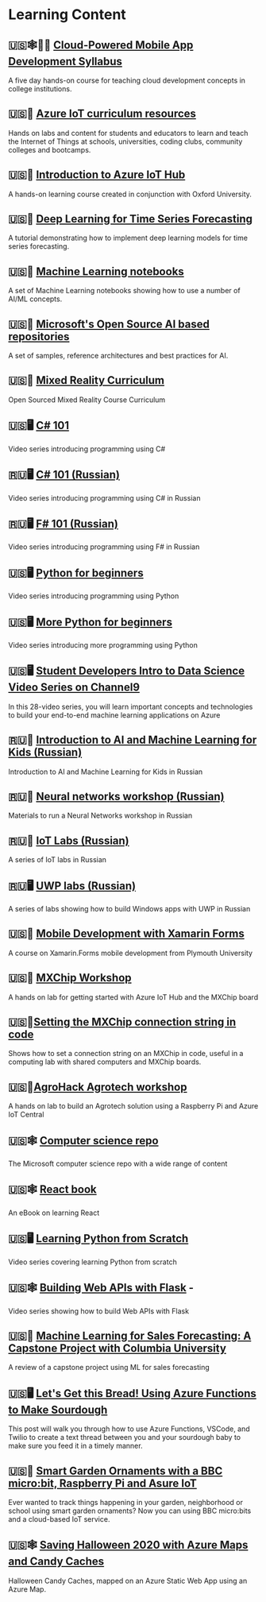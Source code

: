 # Learning Content

## 🇺🇸🕸📱🤖 [Cloud-Powered Mobile App Development Syllabus](https://github.com/toolboc/Cloud-Powered-Mobile-App-Development-Curriculum)

A five day hands-on course for teaching cloud development concepts in college institutions.

## 🇺🇸🤖 [Azure IoT curriculum resources](https://github.com/microsoft/iot-curriculum)

Hands on labs and content for students and educators to learn and teach the Internet of Things at schools, universities, coding clubs, community colleges and bootcamps.

## 🇺🇸🤖 [Introduction to Azure IoT Hub](https://docs.microsoft.com/learn/modules/introduction-to-iot-hub/?WT.mc_id=academic-10265-jabenn)

A hands-on learning course created in conjunction with Oxford University.

## 🇺🇸🧠 [Deep Learning for Time Series Forecasting](https://github.com/Azure/DeepLearningForTimeSeriesForecasting)

A tutorial demonstrating how to implement deep learning models for time series forecasting.

## 🇺🇸🧠 [Machine Learning notebooks](https://github.com/Azure/MachineLearningNotebooks/tree/master/how-to-use-azureml/automated-machine-learning)

A set of Machine Learning notebooks showing how to use a number of AI/ML concepts.

## 🇺🇸🧠 [Microsoft's Open Source AI based repositories](https://github.com/microsoft/ai)

A set of samples, reference architectures and best practices for AI.

## 🇺🇸🥽 [Mixed Reality Curriculum](https://github.com/Yonet/AzureMixedRealityDocs)

Open Sourced Mixed Reality Course Curriculum

## 🇺🇸🖥 [C# 101](https://channel9.msdn.com/Series/CSharp-101/?WT.mc_id=academic-10265-jabenn)

Video series introducing programming using C#

## 🇷🇺🖥 [C# 101 (Russian)](https://www.youtube.com/playlist?list=PL6XUtJhtlpPM3mTfgYBY5Zql4b4szL4KP)

Video series introducing programming using C# in Russian

## 🇷🇺🖥 [F# 101 (Russian)](https://channel9.msdn.com/Series/Exciting-introduction-to-functional-programming-in-F-rus)

Video series introducing programming using F# in Russian

## 🇺🇸🖥 [Python for beginners](https://channel9.msdn.com/Series/Intro-to-Python-Development?WT.mc_id=academic-10265-jabenn)

Video series introducing programming using Python

## 🇺🇸🖥 [More Python for beginners](https://channel9.msdn.com/Series/More-Python-for-Beginners?WT.mc_id=academic-10265-jabenn)

Video series introducing more programming using Python

## 🇺🇸🖥 [Student Developers Intro to Data Science Video Series on Channel9](https://channel9.msdn.com/Series/Dev-Intro-to-Data-Science?WT.mc_id=academic-10265-jabenn)

In this 28-video series, you will learn important concepts and technologies to build your end-to-end machine learning applications on Azure

## 🇷🇺🧠 [Introduction to AI and Machine Learning for Kids (Russian)](https://www.youtube.com/playlist?list=PL6XUtJhtlpPOJu1OTwZ4I7xmnoyqQ_BFR)

Introduction to AI and Machine Learning for Kids in Russian

## 🇷🇺🧠 [Neural networks workshop (Russian)](https://github.com/shwars/NeuroWorkshop)

Materials to run a Neural Networks workshop in Russian

## 🇷🇺🤖 [IoT Labs (Russian)](https://github.com/evangelism/IoTSchool)

A series of IoT labs in Russian

## 🇷🇺🖥 [UWP labs (Russian)](https://github.com/evangelism/Win10UWPCourse)

A series of labs showing how to build Windows apps with UWP in Russian

## 🇺🇸📱 [Mobile Development with Xamarin Forms](https://github.com/UniversityOfPlymouthComputing/MobileDev-XamarinForms)

A course on Xamarin.Forms mobile development from Plymouth University

## 🇺🇸🤖 [MXChip Workshop](https://github.com/jimbobbennett/MXChip-Workshop)

A hands on lab for getting started with Azure IoT Hub and the MXChip board

## 🇺🇸🤖[Setting the MXChip connection string in code](https://www.jimbobbennett.io/setting-an-mxchip-connection-string-in-code/)

Shows how to set a connection string on an MXChip in code, useful in a computing lab with shared computers and MXChip boards.

## 🇺🇸🤖[AgroHack Agrotech workshop](https://github.com/jimbobbennett/AgroHack)

A hands on lab to build an Agrotech solution using a Raspberry Pi and Azure IoT Central

## 🇺🇸🕸 [Computer science repo](https://github.com/microsoft/computerscience)

The Microsoft computer science repo with a wide range of content

## 🇺🇸🕸 [React book](https://softchris.github.io/books/react/)

An eBook on learning React

## 🇺🇸🖥 [Learning Python from Scratch](https://www.youtube.com/watch?v=q6bZcsOhwKk&list=PLG8WGLcszzgWec9s06fMn760bZ7LGV3ya)

Video series covering learning Python from scratch

## 🇺🇸🕸 [Building Web APIs with Flask](https://www.youtube.com/watch?v=WdY7tZY2jcs&list=PLG8WGLcszzgUATIteQTzPBPYJbiBbaymY) -

Video series showing how to build Web APIs with Flask

## 🇺🇸🧠 [Machine Learning for Sales Forecasting: A Capstone Project with Columbia University](https://techcommunity.microsoft.com/t5/educator-developer-blog/machine-learning-for-sales-forecasting-a-capstone-project-with/ba-p/1091578?WT.mc_id=academic-10265-jabenn)

A review of a capstone project using ML for sales forecasting

## 🇺🇸🖥 [Let's Get this Bread! Using Azure Functions to Make Sourdough](https://dev.to/azure/let-s-get-this-bread-using-azure-functions-to-make-sourdough-if2)

This post will walk you through how to use Azure Functions, VSCode, and Twilio to create a text thread between you and your sourdough baby to make sure you feed it in a timely manner.

## 🇺🇸🤖 [Smart Garden Ornaments with a BBC micro:bit, Raspberry Pi and Asure IoT](https://github.com/jimbobbennett/smart-garden-ornaments)

Ever wanted to track things happening in your garden, neighborhood or school using smart garden ornaments? Now you can using BBC micro:bits and a cloud-based IoT service.

## 🇺🇸🕸 [Saving Halloween 2020 with Azure Maps and Candy Caches](https://dev.to/azure/saving-halloween-2020-with-azure-maps-and-candy-caches-22f)

Halloween Candy Caches, mapped on an Azure Static Web App using an Azure Map.
